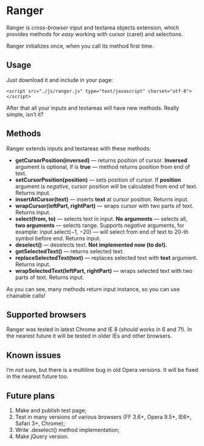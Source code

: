 # Ranger

Ranger is _cross-browser_ input and textarea objects extension, which provides methods for _easy_ working with cursor (caret) and selections.

Ranger initializes once, when you call its method first time.

## Usage

Just download it and include in your page:

`<script src="./js/ranger.js" type="text/javascript" charset="utf-8"></script>`

After that all your inputs and textareas will have new methods. Really simple, isn’t it?

## Methods

Ranger extends inputs and textareas with these methods:

- __getCursorPosition(inversed)__ — returns position of cursor. __Inversed__ argument is optional, if is __true__ — method returns position from end of text.
- __setCursorPosition(position)__ — sets position of cursor. If __position__ argument is _negative_, cursor position will be calculated from end of text. Returns input.
- __insertAtCursor(text)__ — inserts __text__ at cursor position. Returns input.
- __wrapCursor(leftPart, rightPart)__ — wraps cursor with two parts of text. Returns input.
- __select(from, to)__ — selects text in input. __No arguments__ — selects all, __two arguments__ — selects range. Supports _negative_ arguments, for example: input.select(−1, −20) — will select from end of text to 20-th symbol before end. Returns input.
- __deselect()__ — deselects text. __Not implemented now (to do!).__
- __getSelectedText()__ — returns selected text.
- __replaceSelectedText(text)__ — replaces selected text with __text__ argument. Returns input.
- __wrapSelectedText(leftPart, rightPart)__ — wraps selected text with two parts of text. Returns input.

As you can see, many methods return input instance, so you can use chainable calls!

## Supported browsers

Ranger was tested in latest Chrome and IE 8 (_should_ works in 6 and 7!). In the nearest future it will be tested in older IEs and other browsers.

## Known issues

I’m _not_ sure, but there is a multiline bug in old Opera versions. It will be fixed in the nearest future too.

## Future plans

1. Make and publish test page;
2. Test in many versions of various browsers (FF 3.6+, Opera 9.5+, IE6+, Safari 3+, Chrome);
3. Write .deselect() method implementation;
4. Make jQuery version.
